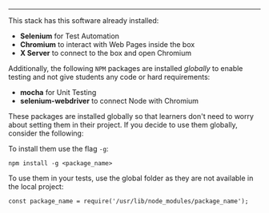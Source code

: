 ---

This stack has this software already installed:

- **Selenium** for Test Automation
- **Chromium** to interact with Web Pages inside the box
- **X Server** to connect to the box and open Chromium

Additionally, the following `NPM` packages are installed *globally* to enable testing and not give students any code or hard requirements: 

- **mocha** for Unit Testing
- **selenium-webdriver** to connect Node with Chromium

These packages are installed globally so that learners don't need to worry about setting them in their project. If you decide to use them globally, consider the following:

To install them use the flag `-g`:

```
npm install -g <package_name> 
```

To use them in your tests, use the global folder as they are not available in the local project:

```
const package_name = require('/usr/lib/node_modules/package_name');
```